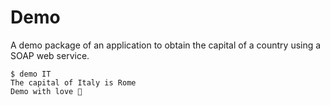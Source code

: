# Demo

A demo package of an application to obtain the capital of a country using a SOAP web service.

```console
$ demo IT
The capital of Italy is Rome
Demo with love 💜

```
